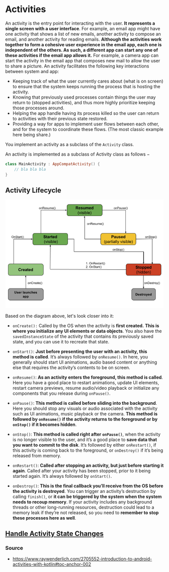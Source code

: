 # Activities
An activity is the entry point for interacting with the user. **It represents a single screen with a 
user interface**. For example, an email app might have one activity that shows a list of new emails, 
another activity to compose an email, and another activity for reading emails. **Although the 
activities work together to form a cohesive user experience in the email app, each one is 
independent of the others. As such, a different app can start any one of these activities if the 
email app allows it.** For example, a camera app can start the activity in the email app that composes 
new mail to allow the user to share a picture. An activity facilitates the following key 
interactions between system and app:

* Keeping track of what the user currently cares about (what is on screen) to ensure that the system 
keeps running the process that is hosting the activity.
* Knowing that previously used processes contain things the user may return to (stopped activities), 
and thus more highly prioritize keeping those processes around.
* Helping the app handle having its process killed so the user can return to activities with their 
previous state restored.
* Providing a way for apps to implement user flows between each other, and for the system to coordinate 
these flows. (The most classic example here being share.)

You implement an activity as a subclass of the `Activity` class.

An activity is implemented as a subclass of Activity class as follows −

```kotlin
class MainActivity : AppCompatActivity() {
    // bla bla bla
}
```

## Activity Lifecycle
![Activity Lifecycle Diagram](../res/activity_lifecycle_pyramid.png)

Based on the diagram above, let's look closer into it:
* `onCreate():` Called by the OS when the activity is **first created.** **This is where you initialize
any UI elements or data objects**. You also have the `savedInstanceState` of the activity that contains 
its previously saved state, and you can use it to recreate that state.


* `onStart()`: **Just before presenting the user with an activity, this method is called**. It’s always 
followed by `onResume()`. In here, you generally should start UI animations, audio based content or 
anything else that requires the activity’s contents to be on screen.


* `onResume()`: **As an activity enters the foreground, this method is called**. Here you have a good 
place to restart animations, update UI elements, restart camera previews, resume audio/video 
playback or initialize any components that you release during `onPause()`.


* `onPause()`: **This method is called before sliding into the background**. Here you should stop any 
visuals or audio associated with the activity such as UI animations, music playback or the camera. 
**This method is followed by `onResume()` if the activity returns to the foreground or by `onStop()` if 
it becomes hidden**.


* `onStop()`: **This method is called right after `onPause()`**, when the activity is no longer visible 
to the user, and it’s a good place to **save data that you want to commit to the disk**. It’s followed 
by either `onRestart()`, if this activity is coming back to the foreground, or `onDestroy()` if it’s 
being released from memory.


* `onRestart()`: **Called after stopping an activity, but just before starting it again**. 
Called after your activity has been stopped, prior to it being started again. It’s always 
followed by `onStart()`.


* `onDestroy()`: **This is the final callback you’ll receive from the OS before the activity is 
destroyed**. You can trigger an activity’s destruction by calling `finish()`, or **it can be triggered 
by the system when the system needs to recoup memory**. If your activity includes any background 
threads or other long-running resources, destruction could lead to a memory leak if they’re not 
released, so you need to **remember to stop these processes here as well**.

## [Handle Activity State Changes](https://developer.android.com/guide/components/activities/state-changes)

### Source 
* https://www.raywenderlich.com/2705552-introduction-to-android-activities-with-kotlin#toc-anchor-002
